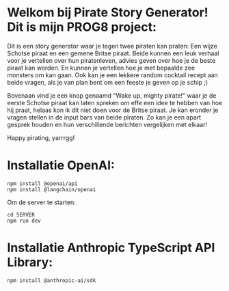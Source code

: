 # Welkom bij Pirate Story Generator! Dit is mijn PROG8 project:
Dit is een story generator waar je tegen twee piraten kan praten: Een wijze Schotse piraat en een gemene Britse piraat. Beide kunnen een leuk verhaal voor je vertellen over hun piratenleven, advies geven over hoe je de beste piraat kan worden. En kunnen je vertellen hoe je met bepaalde zee monsters om kan gaan. Ook kan je een lekkere random cocktail recept aan beide vragen, als je van plan bent om een feeste je geven op je schip ;)

Bovenaan vind je een knop genaamd "Wake up, mighty pirate!" waar je de eerste Schotse piraat kan laten spreken om effe een idee te hebben van hoe hij praat, helaas kon ik dit niet doen voor de Britse piraat. Je kan eronder je vragen stellen in de input bars van beide piraten. Zo kan je een apart gesprek houden en hun verschillende berichten vergelijken met elkaar!

Happy pirating, yarrrgg!

# Installatie OpenAI:

```
npm install @openai/api
npm install @langchain/openai
```

Om de server te starten:
```
cd SERVER
npm run dev
```

# Installatie Anthropic TypeScript API Library:
```
npm install @anthropic-ai/sdk
```

